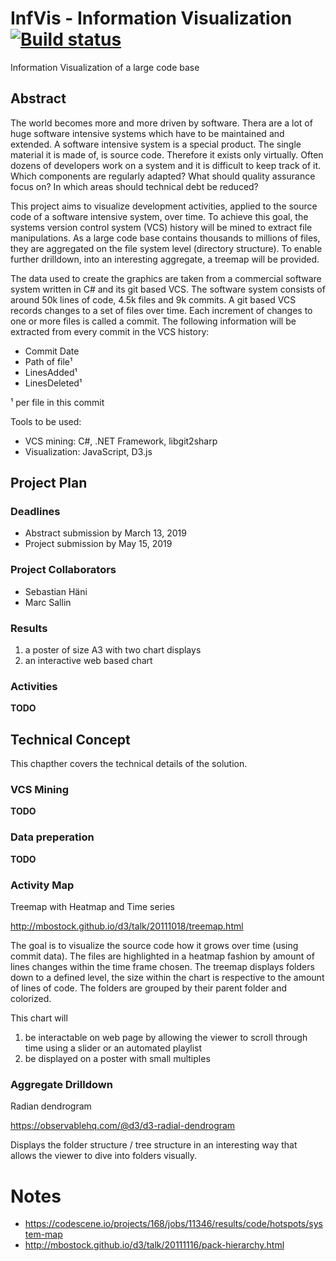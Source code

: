 # InfVis - Information Visualization [![Build status](https://sallin.visualstudio.com/DocumentQuickAccess/_apis/build/status/DocumentQuickAccess-CI)](https://sallin.visualstudio.com/DocumentQuickAccess/_build/latest?definitionId=2)

Information Visualization of a large code base

## Abstract

The world becomes more and more driven by software. Thera are a lot of huge software intensive systems which have to be maintained and extended. A software intensive system is a special product. The single material it is made of, is source code. Therefore it exists only virtually. Often dozens of developers work on a system and it is difficult to keep track of it. Which components are regularly adapted? What should quality assurance focus on? In which areas should technical debt be reduced?

This project aims to visualize development activities, applied to the source code of a software intensive system, over time. To achieve this goal, the systems version control system (VCS) history will be mined to extract file manipulations. As a large code base contains thousands to millions of files, they are aggregated on the file system level (directory structure). To enable further drilldown, into an interesting aggregate, a treemap will be provided.

The data used to create the graphics are taken from a commercial software system written in C# and its git based VCS. The software system consists of around 50k lines of code, 4.5k files and 9k commits. A git based VCS records changes to a set of files over time. Each increment of changes to one or more files is called a commit. The following information will be extracted from every commit in the VCS history:

* Commit Date
* Path of file¹
* LinesAdded¹
* LinesDeleted¹

¹ per file in this commit

Tools to be used:

* VCS mining: C#, .NET Framework, libgit2sharp
* Visualization: JavaScript, D3.js

## Project Plan

### Deadlines

* Abstract submission by March 13, 2019
* Project submission by May 15, 2019

### Project Collaborators

* Sebastian Häni
* Marc Sallin

### Results

1. a poster of size A3 with two chart displays
2. an interactive web based chart

### Activities

**TODO**


## Technical Concept

This chapther covers the technical details of the solution.

### VCS Mining

**TODO**

### Data preperation

**TODO**

### Activity Map

Treemap with Heatmap and Time series

<http://mbostock.github.io/d3/talk/20111018/treemap.html>

The goal is to visualize the source code how it grows over time (using commit data).
The files are highlighted in a heatmap fashion by amount of lines changes within the time frame chosen.
The treemap displays folders down to a defined level, the size within the chart is respective to the amount of lines of code.
The folders are grouped by their parent folder and colorized.

This chart will

1. be interactable on web page by allowing the viewer to scroll through time using a slider or an automated playlist
2. be displayed on a poster with small multiples

### Aggregate Drilldown

Radian dendrogram

<https://observablehq.com/@d3/d3-radial-dendrogram>

Displays the folder structure / tree structure in an interesting way that allows the viewer to dive into folders visually.

# Notes

* <https://codescene.io/projects/168/jobs/11346/results/code/hotspots/system-map>
* <http://mbostock.github.io/d3/talk/20111116/pack-hierarchy.html>